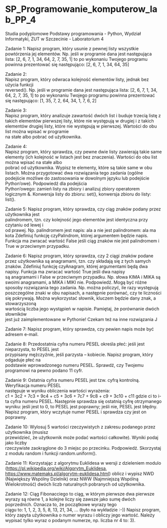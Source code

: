 # SP_Programowanie_komputerow_lab_PP_4
Studia podyplomowe Podstawy programowania - Python, Wydział Informatyki, ZUT w Szczecinie - Laboratorium 4

Zadanie	1:
Napisz	program,	który	usunie	z	pewnej	listy	wszystkie	powtórzenia	jej	elementów.	Np.	
jeśli	w	programie	dana	jest	następująca	lista:
[2,	6,	7,	1,	34,	64,	2,	7,	35,	1]
to	po	wykonaniu	Twojego	programu	powinna	prezentować	się	następująco:
[2,	6,	7,	1,	34,	64,	35]

Zadanie	2:	
Napisz	 program,	 który	 odwraca	 kolejność	 elementów	 listy,	 jednak	 bez	 użycia	 funkcji	
reversed().	Np.	jeśli	w	programie	dana	jest	następująca	lista:
[2,	6,	7,	1,	34,	64,	2,	7,	35,	1]
to	po	wykonaniu	Twojego	programu powinna	prezentować	się	następująco:
[1,	35,	7,	2,	64,	34,	1,	7,	6,	2]

Zadanie	3:	
Napisz	 program,	 który	 analizuje	 zawartość	 dwóch	 list	 i	 buduje	 trzecią	 listę	 z	 takich	
elementów	pierwszej	listy,	które	nie	występują	w	drugiej	i	z	 takich	elementów	drugiej	
listy,	które	nie	występują	w	pierwszej. Wartości	do	obu	list	można	wpisać	w	programie	
na	stałe	albo	pobrać	od	użytkownika.

Zadanie	4:	
Napisz program, który sprawdza, czy pewne dwie listy zawierają takie same elementy (ich
kolejność w listach jest bez znaczenia). Wartości	do	obu	list	można	wpisać	na	stałe	albo	
pobrać	od	użytkownika.	Wypisz	te	elementy,	które	są	takie	same	w	obu	listach.
Można	 przygotować	 dwa	 rozwiązania	 tego	 zadania	 (ogólne	 podejście	 możliwe	 do	
zastosowania w	dowolnym	języku	lub	podejście	Python’owe).	Podpowiedź	dla	podejścia	
Python’owego:	 zamień	 listy	 na	 zbiory	 i	 analizuj	 zbiory	 operatorem	 logicznym	 &.	
Konwersja	listy	do	zbioru:	set(),	konwersja	zbioru	do	listy:	list().	

Zadanie 5:
Napisz	 program,	 który	 sprawdza,	 czy	 ciąg	 znaków	 podany	 przez	 użytkownika	 jest	
palindromem,	tzn.	czy	kolejność	jego elementów	jest	identyczna	przy	czytaniu	od	lewej	i	
od	prawej.	Np.	palindromem	jest	napis:
ala
a	nie	jest	palindromem:
ala	ma	kota
Zdefiniuj	 funkcję	czyPalindrom,	której	argumentem	będzie	napis.	Funkcja	ma	zwracać	
wartość	False jeśli	ciąg	znaków	nie	jest	palindromem	i	True w	przeciwnym	przypadku.

Zadanie	6:
Napisz	 program,	 który	 sprawdza,	 czy 2	 ciągi	 znaków	 podane	 przez	 użytkownika	 są
anagramami,	tzn.	czy	składają	się	z	tych	samych	znaków.	Zdefiniuj	funkcję	czyAnagram,	
której	argumentami	będą	dwa	napisy.	Funkcja	ma	zwracać	wartość	True jeśli	dwa	napisy	
są	 anagramami	i	False w	 przeciwnym	 przypadku. Np. słowa KIMA i MIKA są swoimi
anagramami, a MIKA i MIKI nie.
Podpowiedź. Mogą	być	różne	sposoby	rozwiązania	tego	zadania.	Np.	można policzyć,	ile	
razy	występują	poszczególne	znaki	w	obu	napisach,	a	następnie	porównać,	czy	te	liczności	
się	pokrywają.	Można	wykorzystać	słownik,	kluczem	będzie	dany	znak,	a	stowarzyszoną	
wartością	liczba	jego	wystąpień	w	napisie.	Pamiętaj,	że	porównanie	dwóch	słowników	
jest	już	zaimplementowane	w	Pythonie! Czekam	też	na	inne	rozwiązania J

Zadanie	7:
Napisz	program,	który	sprawdza,	czy	pewien	napis	może	być	adresem	e-mail.

Zadanie	8:
Przedostatnia	 cyfra	 numeru	 PESEL	 określa	 płeć: jeśli	 jest	 nieparzysta,	 to	 PESEL	 jest	
przypisany	mężczyźnie,	jeśli	parzysta	– kobiecie.	Napisz	program,	który	odgaduje	płeć	na	
podstawie	 wprowadzonego	 numeru	 PESEL. Sprawdź,	 czy	 Twojemu	 programowi	 na	
pewno	podano	11	cyfr.

Zadanie	9:
Ostatnia	 cyfra	 numeru	 PESEL	 jest	 tzw.	 cyfrą	 kontrolną.	 Weryfikacja	 numeru	 PESEL	
następuje	w	wyniku	obliczenia	wartości	wyrażenia:	
c1 +	3c2 +	7c3 +	9c4 +	c5 +	3c6 +	7c7 +	9c8 +	c9 +	3c10 +	c11
gdzie	ci to	i-ta	cyfra	numeru	PESEL. Następnie	sprawdza	się	ostatnią	cyfrę	otrzymanego	
wyniku: jeśli	 jest	 to	 0,	 to	 PESEL	 jest	 poprawny;	 jeśli	 nie,	 PESEL	 jest	 błędny.	 Napisz	
program,	który	wczytuje	numer	PESEL	i sprawdza czy	jest	on	poprawny.

Zadanie	10:
Wylosuj	 5	 wartości rzeczywistych z	 zakresu	 podanego	 przez	 użytkownika	 (musisz	
przewidzieć,	że	 użytkownik	może	 podać	wartości	 całkowite).	Wyniki	podaj	jako	liczby	
rzeczywiste	zaokrąglone	do	3	miejsc	po	przecinku.
Podpowiedź.	Skorzystaj z	modułu	random i	funkcji	random.uniform().

Zadanie	11:
Korzystając	 z	 algorytmu	 Euklidesa	 w	 wersji	 z	 dzieleniem	 modulo	
(https://pl.wikipedia.org/wiki/Algorytm_Euklidesa,	
https://www.matemaks.pl/algorytm-euklidesa.html)
oblicz	i	wypisz	NWD	(Największy	Wspólny	Dzielnik)	oraz	NWW	(Najmniejszą	Wspólną	
Wielokrotność)	dwóch	liczb	naturalnych	pobranych	od	użytkownika.

Zadanie	12:
Ciąg	Fibonacciego	to	ciąg,	w	którym	pierwsze	dwa	pierwsze wyrazy	są	równe	1,	a	kolejne	
liczy	się	zawsze	jako	sumę	dwóch	poprzednich.	Oznacza	to,	że	początkowe	wyrazy	tego	
ciągu	to:	1,	1,	2,	3,	5,	8,	13,	21,	34,	...	(było	na	wykładzie	:-))
Napisz	program,	który	zapyta	użytkownika	o	numer	wyrazu	i	obliczy	jego	wartość.	Należy	
wypisać	tylko	wyraz	o	podanym	numerze,	np.	liczba	nr	4	to:	3).
